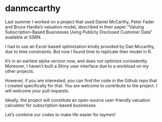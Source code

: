 # danmccarthy
Last summer I worked on a project that used Daniel McCarthy, Peter Fader and Bruce Hardie’s valuation model, described in their paper “Valuing Subscription-Based Businesses Using Publicly Disclosed Customer Data” available at SSRN.

I had to use an Excel-based optimization kindly provided by Dan Mccarthy, due to time constraints. But now I found time to replicate their model in R.

It’s in an earliest alpha version now, and does not optimize consistently. Moreover, I haven’t built a Shiny user interface due to a workload on my other projects.

However, if you are interested, you can find the code in the Github repo that I created specifically for that. You are welcome to contribute to the project. I will welcome your pull requests.

Ideally, the project will constitute an open-source user-friendly valuation calculator for subscription-based businesses.

Let’s combine our codes to make life easier for laymen!
